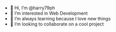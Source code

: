 - 👋 Hi, I’m @harry79ph
- 👀 I’m interested in Web Development
- 🌱 I’m always learning because I love new things
- 💞️ I’m looking to collaborate on a cool project


<!---
harry79ph/harry79ph is a ✨ special ✨ repository because its `README.md` (this file) appears on your GitHub profile.
You can click the Preview link to take a look at your changes.
--->
